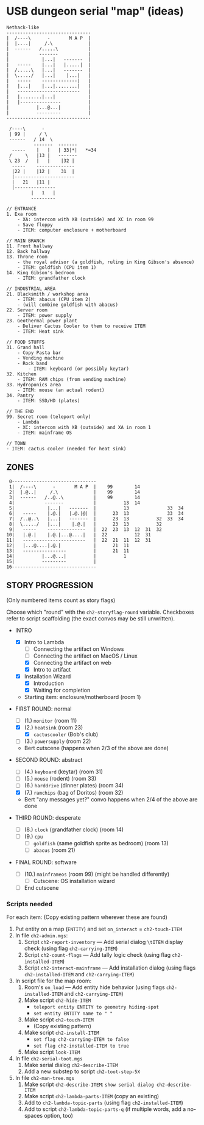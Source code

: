 # USB dungeon serial "map" (ideas)

```
Nethack-like
-------------------------------
|  /----\      -       M A P  |
|  |....|     /.\             |
|  ------   /.....\           |
|           -------           |
|            |...|   -------  |
|   -----    |...|   |.....|  |
|  /.....\   |...|   -------  |
|  \...../   |...|    |...|   |
|   -----    -------------|   |
|   |...|    |...|........|   |
|   -----------------------   |
|   |........|...|            |
|   |---------------          |
|          |...@...|          |
|          ---------          |
-------------------------------

 /----\      -
 | 99 |     / \
 ------   / 14  \
          -------  -------
  -----    |   |   | 33|*|   *=34
 /     \   |13 |   -------
 \ 23  /   |   |    |32 |
  -----    --------------
  |22 |    |12 |    31  |
  |----------------------
  |   21   |11 |
  |---------------
         |   1   |
         ---------

// ENTRANCE
1. Exa room
	- XA: intercom with XB (outside) and XC in room 99
	- Save floppy
	- ITEM: computer enclosure + motherboard

// MAIN BRANCH
11. Front hallway
12. Back hallway
13. Throne room
	- the royal advisor (a goldfish, ruling in King Gibson's absence)
	- ITEM: goldfish (CPU item 1)
14. King Gibson's bedroom
	- ITEM: grandfather clock

// INDUSTRIAL AREA
21. Blacksmith / workshop area
	- ITEM: abacus (CPU item 2)
	- (will combine goldfish with abacus)
22. Server room
	- ITEM: power supply
23. Geothermal power plant
	- Deliver Cactus Cooler to them to receive ITEM
	- ITEM: Heat sink

// FOOD STUFFS
31. Grand hall
	- Copy Pasta bar
	- Vending machine
	- Rock band
		- ITEM: keyboard (or possibly keytar)
32. Kitchen
	- ITEM: RAM chips (from vending machine)
33. Hydroponics area
	- ITEM: mouse (an actual rodent)
34. Pantry
	- ITEM: SSD/HD (plates)

// THE END
99. Secret room (teleport only)
	- Lambda
	- XC: intercom with XB (outside) and XA in room 1
	- ITEM: mainframe OS

// TOWN
- ITEM: cactus cooler (needed for heat sink)
```

## ZONES

```
 0-------------------------------
 1|  /----\      -       M A P  |    99        14
 2|  |.@..|     /.\             |    99        14
 3|  ------   /..@..\           |    99        14
 4|           -------           |          13  14
 5|            |...|   -------  |          13              33  34
 6|   -----    |.@.|   |.@.|@|  |      23  13              33  34
 7|  /..@..\   |...|   -------  |      23  13          32  33  34
 8|  \...../   |...|    |.@.|   |      23  13          32
 9|   -----    --------------   |  22  23  13  12  31  32
10|   |.@.|    |.@.|...@....|   |  22          12  31
11|   -----------------------   |  22  21  11  12  31
12|   |...@....|.@.|            |      21  11
13|   ----------------          |      21  11
14|          |...@...|          |          1
15|          ---------          |
16-------------------------------
```

## STORY PROGRESSION

(Only numbered items count as story flags)

Choose which "round" with the `ch2-storyflag-round` variable. Checkboxes refer to script scaffolding (the exact convos may be still unwritten).

- INTRO
	- [x] Intro to Lambda
		- [ ] Connecting the artifact on Windows
		- [ ] Connecting the artifact on MacOS / Linux
		- [x] Connecting the artifact on web
		- [x] Intro to artifact
	- [x] Installation Wizard
		- [x] Introduction
		- [x] Waiting for completion
	- Starting item: enclosure/motherboard (room 1)

- FIRST ROUND: normal
	- [ ] (1.) `monitor` (room 11)
	- [x] (2.) `heatsink` (room 23)
		- [x] `cactuscooler` (Bob's club)
	- [ ] (3.) `powersupply` (room 22)
	- Bert cutscene (happens when 2/3 of the above are done)

- SECOND ROUND: abstract
	- [ ] (4.) `keyboard` (keytar) (room 31)
	- [ ] (5.) `mouse` (rodent) (room 33)
	- [ ] (6.) `harddrive` (dinner plates) (room 34)
	- [x] (7.) `ramchips` (bag of Doritos) (room 32)
	- Bert "any messages yet?" convo happens when 2/4 of the above are done

- THIRD ROUND: desperate
	- [ ] (8.) `clock` (grandfather clock) (room 14)
	- [ ] (9.) `cpu`
		- [ ] `goldfish` (same goldfish sprite as bedroom) (room 13)
		- [ ] `abacus` (room 21)

- FINAL ROUND: software
	- [ ] (10.) `mainframeos` (room 99) (might be handled differently)
		- [ ] Cutscene: OS installation wizard
	- [ ] End cutscene

### Scripts needed

For each item: (Copy existing pattern wherever these are found)

1. Put entity on a map (`ENTITY`) and set `on_interact` = `ch2-touch-ITEM`
2. In file `ch2-admin.mgs`:
	1. Script `ch2-report-inventory` — Add serial dialog `\tITEM` display check (using flag `ch2-carrying-ITEM`)
	2. Script `ch2-count-flags` — Add tally logic check (using flag `ch2-installed-ITEM`)
	3. Script `ch2-interact-mainframe` — Add installation dialog (using flags `ch2-installed-ITEM` and `ch2-carrying-ITEM`)
3. In script file for the map room:
	1. Room's `on_load` — Add entity hide behavior (using flags `ch2-installed-ITEM` and `ch2-carrying-ITEM`)
	2. Make script `ch2-hide-ITEM`
		- `teleport entity ENTITY to geometry hiding-spot`
		- `set entity ENTITY name to " "`
	3. Make script `ch2-touch-ITEM`
		- (Copy existing pattern)
	4. Make script `ch2-install-ITEM`
		- `set flag ch2-carrying-ITEM to false`
		- `set flag ch2-installed-ITEM to true`
	5. Make script `look-ITEM`
4. In file `ch2-serial-toot.mgs`
	1. Make serial dialog `ch2-describe-ITEM`
	2. Add a new substep to script `ch2-toot-step-5X`
5. In file `ch2-man-tree.mgs`
	1. Make script `ch2-describe-ITEM`: `show serial dialog ch2-describe-ITEM`
	2. Make script `ch2-lambda-parts-ITEM` (copy an existing)
	3. Add to `ch2-lambda-topic-parts` (using flag `ch2-installed-ITEM`)
	4. Add to script `ch2-lambda-topic-parts-q` (if multiple words, add a no-spaces option, too)
